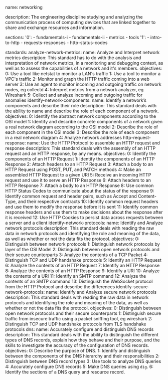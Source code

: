 name: networking

description: The engineering discipline studying and analyzing the communication process of computing devices that are linked together to share and exchange resources and information.

sections:
  '0':
    - fundamentals-i
    - fundamentals-ii
    - metrics
    - tools
  '1':
    - intro-to-http
    - requests-responses
    - http-status-codes

standards:
  analyze-network-metrics:
    name: Analyze and Interpret network metrics
    description: This standard has to do with the analysis and interpretation of network metrics, in a monitoring and debugging context, as well as to assess the capabilities of a network and it's members.
    objectives:
      0: Use a tool like netstat to monitor a LAN's traffic
      1: Use a tool to monitor a VPC's traffic
      2: Monitor and graph the HTTP traffic coming into a web server
      3: Use an agent to monitor incoming and outgoing traffic on network nodes, eg collectd
      4: Interpret metrics from a network analyzer, eg Wireshark
      5: Collect and analyze incoming and outgoing traffic for anomalies
  identify-network-components:
    name: Identify a network’s components and describe their role
    description: This standard deals with the ability to name and describe the role of each component of a network.
    objectives:
      0: Identify the abstract network components according to the OSI model
      1: Identify and describe concrete components of a network given a real network diagram according to the OSI model
      2: Describe the role of each component in the OSI model
      3: Describe the role of each component in a real network diagram
      4: Analyze network addresses
  http-request-response:
    name: Use the HTTP Protocol to assemble an HTTP request and response
    description: This standard deals with the assembly of an HTTP request and an HTTP response, by any means.
    objectives:
      0: Identify the components of an HTTP Request
      1: Identify the components of an HTTP Response
      2: Attach headers to an HTTP Request
      3: Attach a body to an HTTP Request using POST, PUT, and PATCH methods
      4: Make an assembled HTTP Request to a given URI
      5: Receive an incoming HTTP request and use it to serve an HTTP Response
      6: Attach headers to an HTTP Response
      7: Attach a body to an HTTP Response
      8: Use common HTTP Status Codes to communicate about the status of the response
      9: Identify common request and header pairs, such as Accept and Content-Type, and their respective contracts
      10: Identify common request headers and use them to modify the response before it is sent
      11: Identify common response headers and use them to make decisions about the response after it is received
      12: Use HTTP Cookies to persist data across requests between a server and a client
  identify-network-protocols:
    name: Identify and Analyze network protocols
    description: This standard deals with reading the raw data in network protocols and identifying the role and meaning of the data, as well as whether or not the data fits the protocol.
    objectives:
      0: Distinguish between network protocols
      1: Distinguish network protocols by layer of the OSI Model
      2: Distinguish between open network protocols and their secure counterparts
      3: Analyze the contents of a TCP Packet
      4: Distinguish TCP and UDP handshake protocols
      5: Identify an HTTP Request
      6: Analyze the contents of an HTTP Request
      7: Identify an HTTP Response
      8: Analyze the contents of an HTTP Response
      9: Identify a URI
      10: Analyze the contents of a URI
      11: Identify an SMTP command
      12: Analyze the contents of an SMTP command
      13: Distinguish the WebSocket protocol from the HTTP Protocol and describe the differences
  identify-secure-network-protocols:
    name: Identify and Analyze secure network protocols
    description: This standard deals with reading the raw data in network protocols and identifying the role and meaning of the data, as well as whether or not the data fits the protocol.
    objectives:
      0: Distinguish between open network protocols and their secure counterparts
      1: Distinguish secure traffic from insecure traffic using a packet sniffing tool, eg wireshark
      2: Distinguish TCP and UDP handshake protocols from TLS handshake protocols
dns:
    name: Accurately configure and distinguish DNS records
    description: This standard deals with the ability to distinguish the different types of DNS records, explain how they behave and their purpose, and the skills to investigate the accuracy of the configuration of DNS records.
    objectives:
      0: Describe the purpose of DNS.
      1: Identify and distinguish between the components of the DNS hierarchy and their responsibilities
      2: Distinguish between DNS record types
      3: Use tools to analyze DNS queries
      4: Accurately configure DNS records
      5: Make DNS queries using `dig`.
      6: Identify the sections of a DNS query and resource record.
